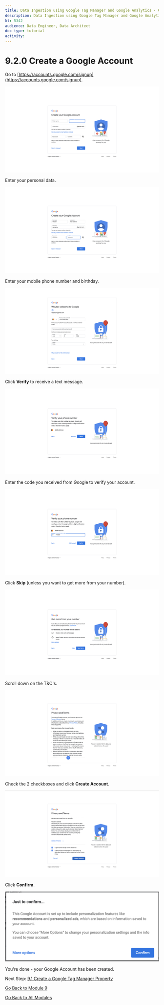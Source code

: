 ```yaml
---
title: Data Ingestion using Google Tag Manager and Google Analytics - Create a Google Account
description: Data Ingestion using Google Tag Manager and Google Analytics - Create a Google Account
kt: 5342
audience: Data Engineer, Data Architect
doc-type: tutorial
activity: 
---
```


# 9.2.0 Create a Google Account

Go to [https://accounts.google.com/signup](https://accounts.google.com/signup).

![GTM Setup](./images/1.png)

Enter your personal data.

![GTM Setup](./images/2.png)

Enter your mobile phone number and birthday.

![GTM Setup](./images/3.png)

Click **Verify** to receive a text message.

![GTM Setup](./images/4.png)

Enter the code you received from Google to verify your account.

![GTM Setup](./images/5.png)

Click **Skip** (unless you want to get more from your number).

![GTM Setup](./images/6.png)

Scroll down on the T&C's.

![GTM Setup](./images/7.png)

Check the 2 checkboxes and click **Create Account**.

![GTM Setup](./images/8.png)

Click **Confirm**.

![GTM Setup](./images/9.png)

You're done - your Google Account has been created.

Next Step: [9.1 Create a Google Tag Manager Property](./ex1.md)

[Go Back to Module 9](./data-ingestion-using-google-tag-manager-and-google-analytics.md)

[Go Back to All Modules](../../README.md)
